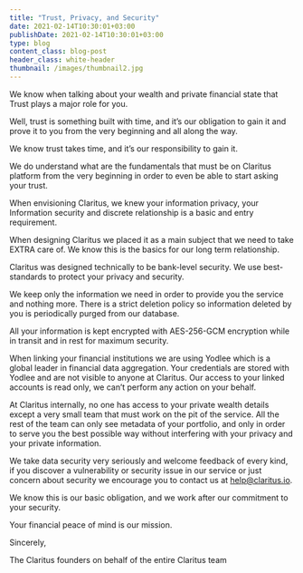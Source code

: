 ```yaml
---
title: "Trust, Privacy, and Security"
date: 2021-02-14T10:30:01+03:00
publishDate: 2021-02-14T10:30:01+03:00
type: blog
content_class: blog-post
header_class: white-header
thumbnail: /images/thumbnail2.jpg
---
```


We know when talking about your wealth and private financial state that Trust plays a major role for you.

Well, trust is something built with time, and it’s our obligation to gain it and prove it to you from the very beginning and all along the way.

We know trust takes time, and it’s our responsibility to gain it.

We do understand what are the fundamentals that must be on Claritus platform from the very beginning in order to even be able to start asking your trust.

When envisioning Claritus, we knew your information privacy, your Information security and discrete relationship is a basic and entry requirement.

When designing Claritus we placed it as a main subject that we need to take EXTRA care of. We know this is the basics for our long term relationship.

Claritus was designed technically to be bank-level security.  We use best-standards to protect your privacy and security.

We keep only the information we need in order to provide you the service and nothing more. There is a strict deletion policy so information deleted by you is periodically purged from our database.

All your information is kept encrypted with AES-256-GCM encryption while in transit and in rest for maximum security.

When linking your financial institutions we are using Yodlee which is a global leader in financial data aggregation. Your credentials are stored with Yodlee and are not visible to anyone at Claritus. Our access to your linked accounts is read only, we can’t perform any action on your behalf.

At Claritus internally, no one has access to your private wealth details except a very small team that must work on the pit of the service. All the rest of the team can only see metadata of your portfolio, and only in order to serve you the best possible way without interfering with your privacy and your private information.

We take data security very seriously and welcome feedback of every kind, if you discover a vulnerability or security issue in our service or just concern about security we encourage you to contact us at help@claritus.io.


We know this is our basic obligation, and we work after our  commitment to your security.

Your financial peace of mind is our mission.

Sincerely,

The Claritus founders on behalf of the entire Claritus team
